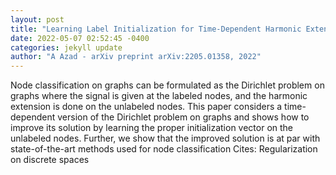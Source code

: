 ```yaml
--- 
layout: post 
title: "Learning Label Initialization for Time-Dependent Harmonic Extension" 
date: 2022-05-07 02:52:45 -0400 
categories: jekyll update 
author: "A Azad - arXiv preprint arXiv:2205.01358, 2022" 
--- 
```

Node classification on graphs can be formulated as the Dirichlet problem on graphs where the signal is given at the labeled nodes, and the harmonic extension is done on the unlabeled nodes. This paper considers a time-dependent version of the Dirichlet problem on graphs and shows how to improve its solution by learning the proper initialization vector on the unlabeled nodes. Further, we show that the improved solution is at par with state-of-the-art methods used for node classification Cites: Regularization on discrete spaces
